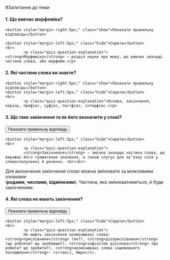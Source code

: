 #Запитання до теми

<div>
    <h4 class="question">1. Що вивчає морфеміка?</h4>
    
    <button style="margin-right:5px;" class="show">Показати правильну відповідь</button>
    
    <button style="margin-left:5px;" class="hide">Скрити</button>
    <br>
            <p class="quiz-question-explanation"><strong>Морфемiка</strong> — роздiл науки про мову, що вивчає значущi частини слова, або морфеми.</p>
</div>


<div>
    <h4 class="question">2.	Які частини слова ви знаєте?</h4>
    
    <button style="margin-right:5px;" class="show">Показати правильну відповідь</button>
    <button style="margin-left:5px;" class="hide">Скрити</button>
    <br>
            <p class="quiz-question-explanation">Основа, закінчення, корінь, префікс, суфікс, постфікс, інтерфікс.</p>

</div>


<div>
    <h4 class="question">3.	Що таке закінчення та як його визначити у слові?</h4>
    <button style="margin-right:5px;" class="show">Показати правильну відповідь</button>
    
    <button style="margin-left:5px;" class="hide">Скрити</button>
    <br>
            <p class="quiz-question-explanation">
            <strong>Закiнчення</strong> — змiнна значуща частина слова, що виражає його граматичне значення, а також слугує для зв’язку слiв у словосполученнi й реченнi. <br><br>
 Для визначення закінчення слово можна змінювати за можливими ознаками<br> (<b>родами, числами, відмінками</b>). Частина, яка змінюватиметься, й буде закінченням.
</p>
</div>


<div>
    <h4 class="question">4.	Які слова не мають закінчення?</h4>
    <button style="margin-right:5px;" class="show">Показати правильну відповідь</button>
    
    <button style="margin-left:5px;" class="hide">Скрити</button>
    <br>
            <p class="quiz-question-explanation">
            Не мають закiнчення незмiнюванi слова: <strong>прислiвники</strong> (як?), <strong>дiєприслiвники</strong> (що роблячи? що зробивши?), <strong>iнфiнiтив дiєслова</strong> (що робити? що зробити?), <strong>незмiнюванi слова iншомовного походження</strong>: <i>таксi, бюро</i>.
</p>
</div>